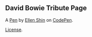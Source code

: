 David Bowie Tribute Page
------------------------


A [Pen](https://codepen.io/ellenshin/pen/bpJYbN) by [Ellen Shin](http://codepen.io/ellenshin) on [CodePen](http://codepen.io/).

[License](https://codepen.io/ellenshin/pen/bpJYbN/license).